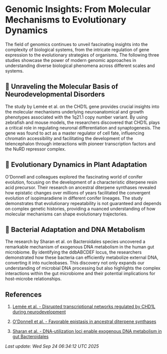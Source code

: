# Genomic Insights: From Molecular Mechanisms to Evolutionary Dynamics

The field of genomics continues to unveil fascinating insights into the complexity of biological systems, from the intricate regulation of gene expression to the evolutionary strategies of organisms. The following three studies showcase the power of modern genomic approaches in understanding diverse biological phenomena across different scales and systems.

## 🧬 Unraveling the Molecular Basis of Neurodevelopmental Disorders

The study by Lemée et al. on the CHD1L gene provides crucial insights into the molecular mechanisms underlying neuroanatomical and growth phenotypes associated with the 1q21.1 copy number variant. By using zebrafish and mouse models, the researchers discovered that CHD1L plays a critical role in regulating neuronal differentiation and synaptogenesis. The gene was found to act as a master regulator of cell fate, influencing chromatin accessibility and facilitating the development of the telencephalon through interactions with pioneer transcription factors and the NuRD repressor complex.

## 🌱 Evolutionary Dynamics in Plant Adaptation

O'Donnell and colleagues explored the fascinating world of conifer evolution, focusing on the development of a characteristic diterpene resin acid precursor. Their research on ancestral diterpene synthases revealed how epistatic changes over millions of years facilitated the convergent evolution of isopimaradiene in different conifer lineages. The study demonstrates that evolutionary repeatability is not guaranteed and depends on complex genetic histories, providing a nuanced understanding of how molecular mechanisms can shape evolutionary trajectories.

## 🦠 Bacterial Adaptation and DNA Metabolism

The research by Sharan et al. on Bacteroidales species uncovered a remarkable mechanism of exogenous DNA metabolism in the human gut microbiome. By identifying the ddbABCDEF locus, the researchers demonstrated how these bacteria can efficiently metabolize external DNA, converting it into nucleobases. This discovery not only expands our understanding of microbial DNA processing but also highlights the complex interactions within the gut microbiome and their potential implications for host-microbe relationships.

## References

1. [Lemée et al. - Disrupted transcriptional networks regulated by CHD1L during neurodevelopment](https://pubmed.ncbi.nlm.nih.gov/40987614/)

2. [O'Donnell et al. - Favorable epistasis in ancestral diterpene synthases](https://pubmed.ncbi.nlm.nih.gov/40986353/)

3. [Sharan et al. - DNA-utilization loci enable exogenous DNA metabolism in gut Bacteroidales](https://pubmed.ncbi.nlm.nih.gov/40956896/)

*Last update: Wed Sep 24 06:34:12 UTC 2025*
